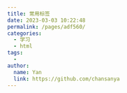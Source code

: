 ```yaml
---
title: 常用标签
date: 2023-03-03 10:22:48
permalink: /pages/adf560/
categories:
  - 学习
  - html
tags:
  - 
author: 
  name: Yan
  link: https://github.com/chansanya
---
```

